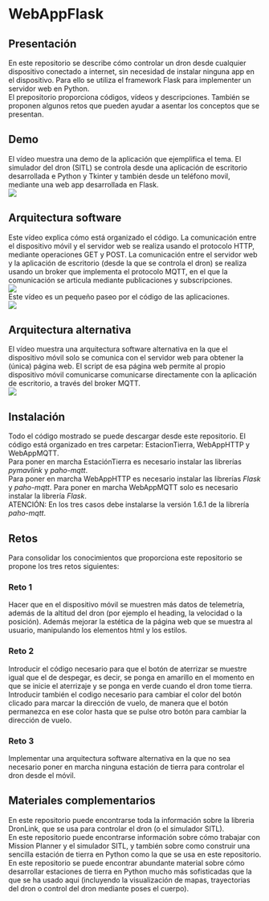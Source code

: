 # WebAppFlask
## Presentación
En este repositorio se describe cómo controlar un dron desde cualquier dispositivo conectado a internet, sin necesidad de instalar ninguna app en el dispositivo. Para ello se utiliza el framework Flask para implementer un servidor web en Python.   
El prepositorio proporciona códigos, vídeos y descripciones. También se proponen algunos retos que pueden ayudar a asentar los conceptos que se presentan.   
## Demo    
El vídeo muestra una demo de la aplicación que ejemplifica el tema. El simulador del dron (SITL) se controla desde una aplicación de escritorio desarrollada e Python y Tkinter y también desde un teléfono movil, mediante una web app desarrollada en Flask.    
[![](https://markdown-videos-api.jorgenkh.no/url?url=https%3A%2F%2Fwww.youtube.com%2Fwatch%3Fv%3DryezfzIUBrE)](https://www.youtube.com/watch?v=ryezfzIUBrE)     
## Arquitectura software
Este vídeo explica cómo está organizado el código. La comunicación entre el dispositivo móvil y el servidor web se realiza usando el protocolo HTTP, mediante operaciones GET y POST. La comunicación entre el servidor web y la aplicación de escritorio (desde la que se controla el dron) se realiza usando un broker que implementa el protocolo MQTT, en el que la comunicación se articula mediante publicaciones y subscripciones.    
[![](https://markdown-videos-api.jorgenkh.no/url?url=https%3A%2F%2Fwww.youtube.com%2Fwatch%3Fv%3DryezfzIUBrE)](https://www.youtube.com/watch?v=ryezfzIUBrE)    
Este vídeo es un pequeño paseo por el código de las aplicaciones.    
[![](https://markdown-videos-api.jorgenkh.no/url?url=https%3A%2F%2Fwww.youtube.com%2Fwatch%3Fv%3DryezfzIUBrE)](https://www.youtube.com/watch?v=ryezfzIUBrE)    
## Arquitectura alternativa
El vídeo muestra una arquitectura software alternativa en la que el dispositivo móvil solo se comunica con el servidor web para obtener la (única) página web. El script de esa página web permite al propio dispositivo móvil comunicarse comunicarse directamente con la aplicación de escritorio, a través del broker MQTT.    
[![](https://markdown-videos-api.jorgenkh.no/url?url=https%3A%2F%2Fwww.youtube.com%2Fwatch%3Fv%3DryezfzIUBrE)](https://www.youtube.com/watch?v=ryezfzIUBrE)    
## Instalación
Todo el código mostrado se puede descargar desde este repositorio. El código está organizado en tres carpetar: EstacionTierra, WebAppHTTP y WebAppMQTT.    
Para poner en marcha EstaciónTierra es necesario instalar las librerías *pymavlink* y *paho-mqtt*.    
Para poner en marcha WebAppHTTP es necesario instalar las librerías *Flask* y *paho-mqtt*. 
Para poner en marcha WebAppMQTT solo es necesario instalar la librería *Flask*.    
ATENCIÓN: En los tres casos debe instalarse la versión 1.6.1 de la librería *paho-mqtt*.    
## Retos
Para consolidar los conocimientos que proporciona este repositorio se propone los tres retos siguientes:     
### Reto 1 ###
Hacer que en el dispositivo móvil se muestren más datos de telemetría, además de la altitud del dron (por ejemplo el heading, la velocidad o la posición). Además mejorar la estética de la página web que se muestra al usuario, manipulando los elementos html y los estilos.     
### Reto 2 ###
Introducir el código necesario para que el botón de aterrizar se muestre igual que el de despegar, es decir, se ponga en amarillo en el momento en que se inicie el aterrizaje y se ponga en verde cuando el dron tome tierra. Introducir también el codigo necesario para cambiar el color del botón clicado para marcar la dirección de vuelo, de manera que el botón permanezca en ese color hasta que se pulse otro botón para cambiar la dirección de vuelo.     
### Reto 3 ###
Implementar una arquitectura software alternativa en la que no sea necesario poner en marcha ninguna estación de tierra para controlar el dron desde el móvil.     
## Materiales complementarios ##
En este repositorio puede encontrarse toda la información sobre la libreria DronLink, que se usa para controlar el dron (o el simulador SITL).   
En este repositorio puede encontrarse información sobre cómo trabajar con Mission Planner y el simulador SITL, y también sobre como construir una sencilla estación de tierra en Python como la que se usa en este repositorio.    
En este repositorio se puede encontrar abundante material sobre cómo desarrollar estaciones de tierra en Python mucho más sofisticadas que la que se ha usado aqui (incluyendo la visualización de mapas, trayectorias del dron o control del dron mediante poses el cuerpo).






